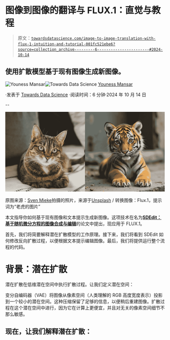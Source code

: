 # 图像到图像的翻译与 FLUX.1：直觉与教程

> 原文：[`towardsdatascience.com/image-to-image-translation-with-flux-1-intuition-and-tutorial-001fc521ebe6?source=collection_archive---------6-----------------------#2024-10-14`](https://towardsdatascience.com/image-to-image-translation-with-flux-1-intuition-and-tutorial-001fc521ebe6?source=collection_archive---------6-----------------------#2024-10-14)

## 使用扩散模型基于现有图像生成新图像。

[](https://medium.com/@CVxTz?source=post_page---byline--001fc521ebe6--------------------------------)![Youness Mansar](https://medium.com/@CVxTz?source=post_page---byline--001fc521ebe6--------------------------------)[](https://towardsdatascience.com/?source=post_page---byline--001fc521ebe6--------------------------------)![Towards Data Science](https://towardsdatascience.com/?source=post_page---byline--001fc521ebe6--------------------------------) [Youness Mansar](https://medium.com/@CVxTz?source=post_page---byline--001fc521ebe6--------------------------------)

·发表于 [Towards Data Science](https://towardsdatascience.com/?source=post_page---byline--001fc521ebe6--------------------------------) ·阅读时间：6 分钟·2024 年 10 月 14 日

--

![](img/bf188237fee67ca01548444336f0e896.png)

原图来源：[Sven Mieke](https://unsplash.com/@sxoxm?utm_content=creditCopyText&utm_medium=referral&utm_source=unsplash)拍摄的照片，来源于[Unsplash](https://unsplash.com/photos/brown-tabby-cat-lying-on-white-textile-G-8B32scqMc?utm_content=creditCopyText&utm_medium=referral&utm_source=unsplash) / 转换图像：Flux.1，提示词为“老虎的图片”

本文指导你如何基于现有图像和文本提示生成新图像。这项技术在名为[**SDEdit：基于随机微分方程的图像合成与编辑**](https://arxiv.org/abs/2108.01073)的论文中提出，现应用于 FLUX.1。

首先，我们将简要解释潜在扩散模型的工作原理。接下来，我们将看到 SDEdit 如何修改反向扩散过程，以便根据文本提示编辑图像。最后，我们将提供运行整个流程的代码。

# 背景：潜在扩散

潜在扩散在低维潜在空间中执行扩散过程。让我们定义潜在空间：

变分自编码器（VAE）将图像从像素空间（人类理解的 RGB 高度宽度表示）投影到一个较小的潜在空间。这种压缩保留了足够的信息，以便稍后重建图像。扩散过程在这个潜在空间中进行，因为它在计算上更便宜，并且对无关的像素空间细节不那么敏感。

## 现在，让我们解释潜在扩散：
